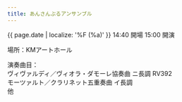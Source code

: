 ```yaml
---
title: あんさんぶるアンサンブル
---
```

{{ page.date | localize: '%F (%a)' }}
14:40 開場 15:00 開演

場所：KMアートホール 

演奏曲目：  
ヴィヴァルディ／ヴィオラ・ダモーレ協奏曲 ニ長調 RV392  
モーツァルト／クラリネット五重奏曲 イ長調  
他